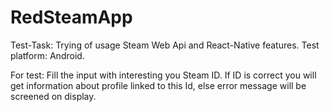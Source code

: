 # RedSteamApp

Test-Task: Trying of usage Steam Web Api and React-Native features. 
Test platform: Android.

For test: Fill the input with interesting you Steam ID. If ID is correct you will get information about profile linked to this Id, else error message will be screened on display.
